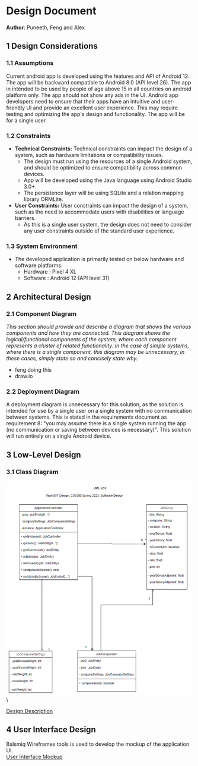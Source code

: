 # Design Document

**Author**: Puneeth, Feng and Alex

## 1 Design Considerations


### 1.1 Assumptions
Current android app is developed using the features and API of Android 12. The app will be backward compatible to Android 8.0 (API level 26). 
The app in intended to be used by people of age above 15 in all countries on android platform only. The app should not show any ads in the UI.
Android app developers need to ensure that their apps have an intuitive and user-friendly UI and provide an excellent user experience. 
This may require testing and optimizing the app's design and functionality. The app will be for a single user.

### 1.2 Constraints
- **Technical Constraints:** Technical constraints can impact the design of a system, such as hardware limitations or compatibility issues.
  - The design must run using the resources of a single Android system, and should be optimized to ensure compatibility across common devices.
  - App will be developed using the Java language using Android Studio 3.0+.
  - The persistence layer will be using SQLite and a relation mapping library ORMLite.
- **User Constraints:** User constraints can impact the design of a system, such as the need to accommodate users with disabilities or language barriers. 
  - As this is a single user system, the design does not need to consider any user constraints outside of the standard user experience.

### 1.3 System Environment
- The developed application is primarily tested on below hardware and software platforms:
  - Hardware : Pixel 4 XL
  - Software : Android 12 (API level 31) 	 	

## 2 Architectural Design
### 2.1 Component Diagram
>>
*This section should provide and describe a diagram that shows the various components and how they are connected. This diagram shows the logical/functional components of the system, where each component represents a cluster of related functionality. In the case of simple systems, where there is a single component, this diagram may be unnecessary; in these cases, simply state so and concisely state why.*
* feng doing this
* draw.io

### 2.2 Deployment Diagram
A deployment diagram is unnecessary for this solution, as the solution is intended for use by a single user on a single system with no communication between systems. This is stated in the requirements document as requirement 8: "you may assume there is a single system running the app (no communication or saving between devices is necessary)". This solution will run entirely on a single Android device.

## 3 Low-Level Design
### 3.1 Class Diagram
![Team Class Diagram](../images/design-team.png)\

[Design Description](../design-description.md)

## 4 User Interface Design
Balsmiq Wireframes tools is used to develop the mockup of the application UI.\
[User Interface Mockup](./wireframe.pdf)

